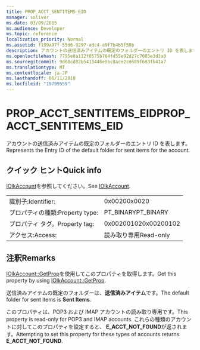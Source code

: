 ```yaml
---
title: PROP_ACCT_SENTITEMS_EID
manager: soliver
ms.date: 03/09/2015
ms.audience: Developer
ms.topic: reference
localization_priority: Normal
ms.assetid: f199a97f-55d6-9297-adc4-e9f7b4b5f58b
description: アカウントの送信済みアイテムの既定のフォルダーのエントリ ID を表します。
ms.openlocfilehash: 7795e8a112f0575b764fd55e92d27c7085e3d3a0
ms.sourcegitcommit: 9d60cd82b5413446e5bc8ace2cd689f683fb41a7
ms.translationtype: MT
ms.contentlocale: ja-JP
ms.lasthandoff: 06/11/2018
ms.locfileid: "19799559"
---
```

# <a name="propacctsentitemseid"></a><span data-ttu-id="7bb10-103">PROP_ACCT_SENTITEMS_EID</span><span class="sxs-lookup"><span data-stu-id="7bb10-103">PROP_ACCT_SENTITEMS_EID</span></span>

<span data-ttu-id="7bb10-104">アカウントの送信済みアイテムの既定のフォルダーのエントリ ID を表します。</span><span class="sxs-lookup"><span data-stu-id="7bb10-104">Represents the Entry ID of the default folder for sent items for the account.</span></span> 
  
## <a name="quick-info"></a><span data-ttu-id="7bb10-105">クイック ヒント</span><span class="sxs-lookup"><span data-stu-id="7bb10-105">Quick info</span></span>

<span data-ttu-id="7bb10-106">[IOlkAccount](iolkaccount.md)を参照してください。</span><span class="sxs-lookup"><span data-stu-id="7bb10-106">See [IOlkAccount](iolkaccount.md).</span></span>
  
|||
|:-----|:-----|
|<span data-ttu-id="7bb10-107">識別子:</span><span class="sxs-lookup"><span data-stu-id="7bb10-107">Identifier:</span></span>  <br/> |<span data-ttu-id="7bb10-108">0x0020</span><span class="sxs-lookup"><span data-stu-id="7bb10-108">0x0020</span></span>  <br/> |
|<span data-ttu-id="7bb10-109">プロパティの種類:</span><span class="sxs-lookup"><span data-stu-id="7bb10-109">Property type:</span></span>  <br/> |<span data-ttu-id="7bb10-110">PT_BINARY</span><span class="sxs-lookup"><span data-stu-id="7bb10-110">PT_BINARY</span></span>  <br/> |
|<span data-ttu-id="7bb10-111">プロパティ タグ。</span><span class="sxs-lookup"><span data-stu-id="7bb10-111">Property tag:</span></span>  <br/> |<span data-ttu-id="7bb10-112">0x00200102</span><span class="sxs-lookup"><span data-stu-id="7bb10-112">0x00200102</span></span>  <br/> |
|<span data-ttu-id="7bb10-113">アクセス:</span><span class="sxs-lookup"><span data-stu-id="7bb10-113">Access:</span></span>  <br/> |<span data-ttu-id="7bb10-114">読み取り専用</span><span class="sxs-lookup"><span data-stu-id="7bb10-114">Read-only</span></span>  <br/> |
   
## <a name="remarks"></a><span data-ttu-id="7bb10-115">注釈</span><span class="sxs-lookup"><span data-stu-id="7bb10-115">Remarks</span></span>

<span data-ttu-id="7bb10-116">[IOlkAccount::GetProp](iolkaccount-getprop.md)を使用してこのプロパティを取得します。</span><span class="sxs-lookup"><span data-stu-id="7bb10-116">Get this property by using [IOlkAccount::GetProp](iolkaccount-getprop.md).</span></span>
  
<span data-ttu-id="7bb10-117">送信済みアイテムの既定のフォルダーは、**送信済みアイテム**です。</span><span class="sxs-lookup"><span data-stu-id="7bb10-117">The default folder for sent items is **Sent Items**.</span></span>
  
<span data-ttu-id="7bb10-118">このプロパティは、POP3 および IMAP アカウントの読み取り専用です。</span><span class="sxs-lookup"><span data-stu-id="7bb10-118">This property is read-only for POP3 and IMAP accounts.</span></span> <span data-ttu-id="7bb10-119">これらの種類のアカウントに対してこのプロパティを設定すると、 **E_ACCT_NOT_FOUND**が返されます。</span><span class="sxs-lookup"><span data-stu-id="7bb10-119">Attempting to set this property for these types of accounts returns **E_ACCT_NOT_FOUND**.</span></span> 
  

